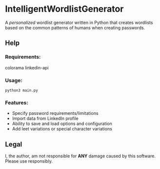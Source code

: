 # IntelligentWordlistGenerator
A *personalized* wordlist generator written in Python that creates wordlists based on the common patterns of humans when creating passwords. 


## Help

### Requirements:

colorama
linkedin-api

### Usage:

`python3 main.py`

### Features:

* Specify password requirements/limitations
* Import data from LinkedIn profile
* Ability to save and load options and configuration
* Add leet variations or special character variations


## Legal

I, the author, am not responsible for **ANY** damage caused by this software. Please use responsibly.
